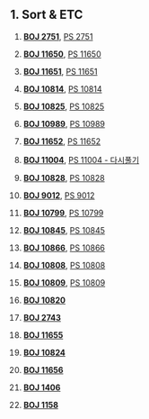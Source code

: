 ## 1. Sort & ETC

1. [**BOJ 2751**](https://www.acmicpc.net/problem/2751),
[PS 2751](https://github.com/kimhyeon/PS/blob/master/src/sort_etc_2/PS2751.java)

2. [**BOJ 11650**](https://www.acmicpc.net/problem/11650),
[PS 11650](https://github.com/kimhyeon/PS/blob/master/src/sort_etc_2/PS11650.java)

3. [**BOJ 11651**](https://www.acmicpc.net/problem/11651),
[PS 11651](https://github.com/kimhyeon/PS/blob/master/src/sort_etc_2/PS11651.java)

4. [**BOJ 10814**](https://www.acmicpc.net/problem/10814),
[PS 10814](https://github.com/kimhyeon/PS/blob/master/src/sort_etc_2/PS10814.java)

6. [**BOJ 10825**](https://www.acmicpc.net/problem/10825),
[PS 10825](https://github.com/kimhyeon/PS/blob/master/src/sort_etc_2/PS10825.java)

7. [**BOJ 10989**](https://www.acmicpc.net/problem/10989),
[PS 10989](https://github.com/kimhyeon/PS/blob/master/src/sort_etc_2/PS10989.java)

8. [**BOJ 11652**](https://www.acmicpc.net/problem/11652),
[PS 11652](https://github.com/kimhyeon/PS/blob/master/src/sort_etc_2/PS11652.java)

9. [**BOJ 11004**](https://www.acmicpc.net/problem/11004),
[PS 11004 - 다시풀기](https://github.com/kimhyeon/PS/blob/master/src/sort_etc_2/PS11004.java)

10. [**BOJ 10828**](https://www.acmicpc.net/problem/10828),
[PS 10828](https://github.com/kimhyeon/PS/blob/master/src/sort_etc_2/PS10828.java)

11. [**BOJ 9012**](https://www.acmicpc.net/problem/9012),
[PS 9012](https://github.com/kimhyeon/PS/blob/master/src/sort_etc_2/PS9012.java)

12. [**BOJ 10799**](https://www.acmicpc.net/problem/10799),
[PS 10799](https://github.com/kimhyeon/PS/blob/master/src/sort_etc_2/PS10799.java)

13. [**BOJ 10845**](https://www.acmicpc.net/problem/10845),
[PS 10845](https://github.com/kimhyeon/PS/blob/master/src/sort_etc_2/PS10845.java)

14. [**BOJ 10866**](https://www.acmicpc.net/problem/10866),
[PS 10866](https://github.com/kimhyeon/PS/blob/master/src/sort_etc_2/PS10866.java)


15. [**BOJ 10808**](https://www.acmicpc.net/problem/10808),
[PS 10808](https://github.com/kimhyeon/PS/blob/master/src/sort_etc_2/PS10808.java)


16. [**BOJ 10809**](https://www.acmicpc.net/problem/10809),
[PS 10809](https://github.com/kimhyeon/PS/blob/master/src/sort_etc_2/PS10809.java)


17. [**BOJ 10820**](https://www.acmicpc.net/problem/10820)

18. [**BOJ 2743**](https://www.acmicpc.net/problem/2743)

19. [**BOJ 11655**](https://www.acmicpc.net/problem/11655)

20. [**BOJ 10824**](https://www.acmicpc.net/problem/10824)

21. [**BOJ 11656**](https://www.acmicpc.net/problem/11656)

22. [**BOJ 1406**](https://www.acmicpc.net/problem/1406)

23. [**BOJ 1158**](https://www.acmicpc.net/problem/1158)








